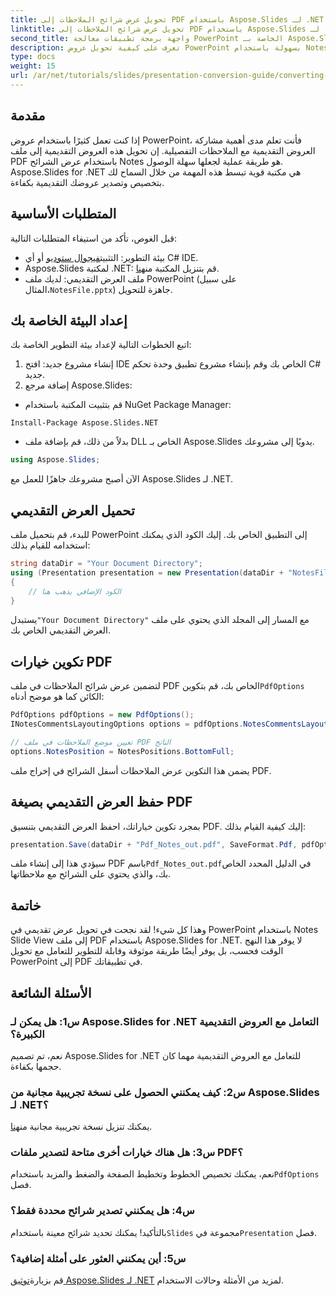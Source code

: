 ```yaml
---
title: تحويل عرض شرائح الملاحظات إلى PDF باستخدام Aspose.Slides لـ .NET
linktitle: تحويل عرض شرائح الملاحظات إلى PDF باستخدام Aspose.Slides لـ .NET
second_title: واجهة برمجة تطبيقات معالجة PowerPoint الخاصة بـ Aspose.Slides .NET
description: تعرف على كيفية تحويل عروض PowerPoint بسهولة باستخدام Notes Slide View إلى تنسيق PDF باستخدام Aspose.Slides for .NET. يتضمن هذا الدليل تعليمات مفصلة.
type: docs
weight: 15
url: /ar/net/tutorials/slides/presentation-conversion-guide/converting-notes-slide-view-to-pdf/
---
```

## مقدمة

إذا كنت تعمل كثيرًا باستخدام عروض PowerPoint، فأنت تعلم مدى أهمية مشاركة العروض التقديمية مع الملاحظات التفصيلية. إن تحويل هذه العروض التقديمية إلى ملف PDF باستخدام عرض الشرائح Notes هو طريقة عملية لجعلها سهلة الوصول. Aspose.Slides for .NET هي مكتبة قوية تبسط هذه المهمة من خلال السماح لك بتخصيص وتصدير عروضك التقديمية بكفاءة.

## المتطلبات الأساسية

قبل الغوص، تأكد من استيفاء المتطلبات التالية:

-  بيئة التطوير: التثبيت[فيجوال ستوديو](https://visualstudio.microsoft.com/) أو أي C# IDE.
-  Aspose.Slides لمكتبة .NET: قم بتنزيل المكتبة من[هنا](https://releases.aspose.com/slides/net/).
-  ملف العرض التقديمي: لديك ملف PowerPoint (على سبيل المثال،`NotesFile.pptx`) جاهزة للتحويل.

## إعداد البيئة الخاصة بك

اتبع الخطوات التالية لإعداد بيئة التطوير الخاصة بك:

1. إنشاء مشروع جديد: افتح IDE الخاص بك وقم بإنشاء مشروع تطبيق وحدة تحكم C# جديد.
2. إضافة مرجع Aspose.Slides: 
- قم بتثبيت المكتبة باستخدام NuGet Package Manager:
 ```
 Install-Package Aspose.Slides.NET
 ```
- بدلاً من ذلك، قم بإضافة ملف DLL الخاص بـ Aspose.Slides يدويًا إلى مشروعك.

```csharp
using Aspose.Slides;
```
الآن أصبح مشروعك جاهزًا للعمل مع Aspose.Slides لـ .NET.

## تحميل العرض التقديمي

للبدء، قم بتحميل ملف PowerPoint إلى التطبيق الخاص بك. إليك الكود الذي يمكنك استخدامه للقيام بذلك:

```csharp
string dataDir = "Your Document Directory";
using (Presentation presentation = new Presentation(dataDir + "NotesFile.pptx"))
{
	// الكود الإضافي يذهب هنا
}

```

 يستبدل`"Your Document Directory"` مع المسار إلى المجلد الذي يحتوي على ملف العرض التقديمي الخاص بك.

## تكوين خيارات PDF

 لتضمين عرض شرائح الملاحظات في ملف PDF الخاص بك، قم بتكوين`PdfOptions` الكائن كما هو موضح أدناه:

```csharp
PdfOptions pdfOptions = new PdfOptions();
INotesCommentsLayoutingOptions options = pdfOptions.NotesCommentsLayouting;

// تعيين موضع الملاحظات في ملف PDF الناتج
options.NotesPosition = NotesPositions.BottomFull;
```

يضمن هذا التكوين عرض الملاحظات أسفل الشرائح في إخراج ملف PDF.

## حفظ العرض التقديمي بصيغة PDF

بمجرد تكوين خياراتك، احفظ العرض التقديمي بتنسيق PDF. إليك كيفية القيام بذلك:

```csharp
presentation.Save(dataDir + "Pdf_Notes_out.pdf", SaveFormat.Pdf, pdfOptions);
```

 سيؤدي هذا إلى إنشاء ملف PDF باسم`Pdf_Notes_out.pdf`في الدليل المحدد الخاص بك، والذي يحتوي على الشرائح مع ملاحظاتها.

## خاتمة

وهذا كل شيء! لقد نجحت في تحويل عرض تقديمي في PowerPoint باستخدام Notes Slide View إلى ملف PDF باستخدام Aspose.Slides for .NET. لا يوفر هذا النهج الوقت فحسب، بل يوفر أيضًا طريقة موثوقة وقابلة للتطوير للتعامل مع تحويل PowerPoint إلى PDF في تطبيقاتك.

## الأسئلة الشائعة

### س1: هل يمكن لـ Aspose.Slides for .NET التعامل مع العروض التقديمية الكبيرة؟
نعم، تم تصميم Aspose.Slides for .NET للتعامل مع العروض التقديمية مهما كان حجمها بكفاءة.

### س2: كيف يمكنني الحصول على نسخة تجريبية مجانية من Aspose.Slides لـ .NET؟
 يمكنك تنزيل نسخة تجريبية مجانية من[هنا](https://releases.aspose.com/).

### س3: هل هناك خيارات أخرى متاحة لتصدير ملفات PDF؟
 نعم، يمكنك تخصيص الخطوط وتخطيط الصفحة والضغط والمزيد باستخدام`PdfOptions` فصل.

### س4: هل يمكنني تصدير شرائح محددة فقط؟
 بالتأكيد! يمكنك تحديد شرائح معينة باستخدام`Slides` مجموعة في`Presentation` فصل.

### س5: أين يمكنني العثور على أمثلة إضافية؟
 قم بزيارة[توثيق Aspose.Slides لـ .NET](https://reference.aspose.com/slides/net/) لمزيد من الأمثلة وحالات الاستخدام.
